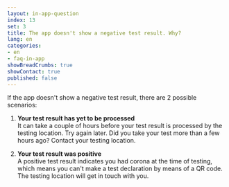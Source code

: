 ```yaml
---
layout: in-app-question
index: 13
set: 3
title: The app doesn't show a negative test result. Why? 
lang: en
categories:
- en
- faq-in-app
showBreadCrumbs: true
showContact: true
published: false
---
```

If the app doesn't show a negative test result, there are 2 possible scenarios: 

1. **Your test result has yet to be processed** <br />
   It can take a couple of hours before your test result is processed by the testing location. Try again later. Did you take your test more than a few hours ago? Contact your testing location.

2. **Your test result was positive** <br />
   A positive test result indicates you had corona at the time of testing, which means you can't make a test declaration by means of a QR code. The testing location will get in touch with you.  
